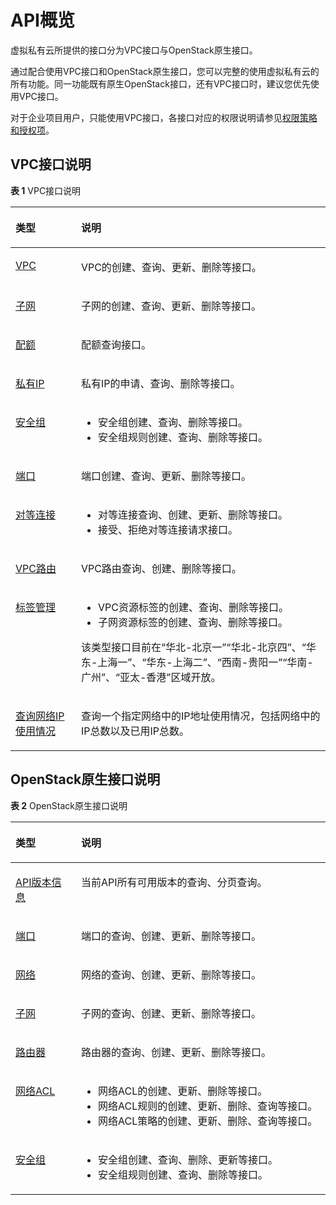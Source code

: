 # API概览<a name="zh-cn_topic_0173364207"></a>

虚拟私有云所提供的接口分为VPC接口与OpenStack原生接口。

通过配合使用VPC接口和OpenStack原生接口，您可以完整的使用虚拟私有云的所有功能。同一功能既有原生OpenStack接口，还有VPC接口时，建议您优先使用VPC接口。

对于企业项目用户，只能使用VPC接口，各接口对应的权限说明请参见[权限策略和授权项](权限策略和授权项.md)。

## VPC接口说明<a name="section14330125184315"></a>

**表 1**  VPC接口说明

<a name="table1336185894518"></a>
<table><thead align="left"><tr id="row3362058124511"><th class="cellrowborder" valign="top" width="20.810000000000002%" id="mcps1.2.3.1.1"><p id="p336219586450"><a name="p336219586450"></a><a name="p336219586450"></a><strong id="b10362175817458"><a name="b10362175817458"></a><a name="b10362175817458"></a>类型</strong></p>
</th>
<th class="cellrowborder" valign="top" width="79.19%" id="mcps1.2.3.1.2"><p id="p1636275810454"><a name="p1636275810454"></a><a name="p1636275810454"></a><strong id="b236225874512"><a name="b236225874512"></a><a name="b236225874512"></a>说明</strong></p>
</th>
</tr>
</thead>
<tbody><tr id="row14362205884514"><td class="cellrowborder" valign="top" width="20.810000000000002%" headers="mcps1.2.3.1.1 "><p id="p2362858134510"><a name="p2362858134510"></a><a name="p2362858134510"></a><a href="https://support.huaweicloud.com/api-vpc/vpc_api01_0000.html" target="_blank" rel="noopener noreferrer">VPC</a></p>
</td>
<td class="cellrowborder" valign="top" width="79.19%" headers="mcps1.2.3.1.2 "><p id="p17362125884520"><a name="p17362125884520"></a><a name="p17362125884520"></a>VPC的创建、查询、更新、删除等接口。</p>
</td>
</tr>
<tr id="row1936211585453"><td class="cellrowborder" valign="top" width="20.810000000000002%" headers="mcps1.2.3.1.1 "><p id="p1836213587450"><a name="p1836213587450"></a><a name="p1836213587450"></a><a href="https://support.huaweicloud.com/api-vpc/vpc_subnet01_0000.html" target="_blank" rel="noopener noreferrer">子网</a></p>
</td>
<td class="cellrowborder" valign="top" width="79.19%" headers="mcps1.2.3.1.2 "><p id="p2036295817452"><a name="p2036295817452"></a><a name="p2036295817452"></a>子网的创建、查询、更新、删除等接口。</p>
</td>
</tr>
<tr id="row103631858124512"><td class="cellrowborder" valign="top" width="20.810000000000002%" headers="mcps1.2.3.1.1 "><p id="p153634581457"><a name="p153634581457"></a><a name="p153634581457"></a><a href="https://support.huaweicloud.com/api-vpc/vpc_quota_0000.html" target="_blank" rel="noopener noreferrer">配额</a></p>
</td>
<td class="cellrowborder" valign="top" width="79.19%" headers="mcps1.2.3.1.2 "><p id="p9363145811453"><a name="p9363145811453"></a><a name="p9363145811453"></a>配额查询接口。</p>
</td>
</tr>
<tr id="row736325817457"><td class="cellrowborder" valign="top" width="20.810000000000002%" headers="mcps1.2.3.1.1 "><p id="p736315894514"><a name="p736315894514"></a><a name="p736315894514"></a><a href="https://support.huaweicloud.com/api-vpc/vpc_privateip_0000.html" target="_blank" rel="noopener noreferrer">私有IP</a></p>
</td>
<td class="cellrowborder" valign="top" width="79.19%" headers="mcps1.2.3.1.2 "><p id="p936355816451"><a name="p936355816451"></a><a name="p936355816451"></a>私有IP的申请、查询、删除等接口。</p>
</td>
</tr>
<tr id="row53631958124513"><td class="cellrowborder" valign="top" width="20.810000000000002%" headers="mcps1.2.3.1.1 "><p id="p1236305854511"><a name="p1236305854511"></a><a name="p1236305854511"></a><a href="https://support.huaweicloud.com/api-vpc/vpc_sg01_0000.html" target="_blank" rel="noopener noreferrer">安全组</a></p>
</td>
<td class="cellrowborder" valign="top" width="79.19%" headers="mcps1.2.3.1.2 "><a name="ul1136325812458"></a><a name="ul1136325812458"></a><ul id="ul1136325812458"><li>安全组创建、查询、删除等接口。</li><li>安全组规则创建、查询、删除等接口。</li></ul>
</td>
</tr>
<tr id="row1736416582452"><td class="cellrowborder" valign="top" width="20.810000000000002%" headers="mcps1.2.3.1.1 "><p id="p236415582452"><a name="p236415582452"></a><a name="p236415582452"></a><a href="https://support.huaweicloud.com/api-vpc/vpc_port01_0000.html" target="_blank" rel="noopener noreferrer">端口</a></p>
</td>
<td class="cellrowborder" valign="top" width="79.19%" headers="mcps1.2.3.1.2 "><p id="p836435874518"><a name="p836435874518"></a><a name="p836435874518"></a>端口创建、查询、更新、删除等接口。</p>
</td>
</tr>
<tr id="row143648588454"><td class="cellrowborder" valign="top" width="20.810000000000002%" headers="mcps1.2.3.1.1 "><p id="p536412589453"><a name="p536412589453"></a><a name="p536412589453"></a><a href="https://support.huaweicloud.com/api-vpc/vpc_peering_0000.html" target="_blank" rel="noopener noreferrer">对等连接</a></p>
</td>
<td class="cellrowborder" valign="top" width="79.19%" headers="mcps1.2.3.1.2 "><a name="ul1836415584453"></a><a name="ul1836415584453"></a><ul id="ul1836415584453"><li>对等连接查询、创建、更新、删除等接口。</li><li>接受、拒绝对等连接请求接口。</li></ul>
</td>
</tr>
<tr id="row13364195817451"><td class="cellrowborder" valign="top" width="20.810000000000002%" headers="mcps1.2.3.1.1 "><p id="p143647589456"><a name="p143647589456"></a><a name="p143647589456"></a><a href="https://support.huaweicloud.com/api-vpc/vpc_route_0000.html" target="_blank" rel="noopener noreferrer">VPC路由</a></p>
</td>
<td class="cellrowborder" valign="top" width="79.19%" headers="mcps1.2.3.1.2 "><p id="p136411583451"><a name="p136411583451"></a><a name="p136411583451"></a>VPC路由查询、创建、删除等接口。</p>
</td>
</tr>
<tr id="row836417588454"><td class="cellrowborder" valign="top" width="20.810000000000002%" headers="mcps1.2.3.1.1 "><p id="p036414581456"><a name="p036414581456"></a><a name="p036414581456"></a><a href="https://support.huaweicloud.com/api-vpc/vpc_tag_0000.html" target="_blank" rel="noopener noreferrer">标签管理</a></p>
</td>
<td class="cellrowborder" valign="top" width="79.19%" headers="mcps1.2.3.1.2 "><a name="ul136485854520"></a><a name="ul136485854520"></a><ul id="ul136485854520"><li>VPC资源标签的创建、查询、删除等接口。</li><li>子网资源标签的创建、查询、删除等接口。</li></ul>
<p id="p103659580457"><a name="p103659580457"></a><a name="p103659580457"></a>该类型接口目前在“华北-北京一”“华北-北京四”、“华东-上海一”、“华东-上海二”、“西南-贵阳一”“华南-广州”、“亚太-香港”区域开放。</p>
</td>
</tr>
<tr id="row636520586451"><td class="cellrowborder" valign="top" width="20.810000000000002%" headers="mcps1.2.3.1.1 "><p id="p13654589453"><a name="p13654589453"></a><a name="p13654589453"></a><a href="https://support.huaweicloud.com/api-vpc/vpc_natworkip_0000.html" target="_blank" rel="noopener noreferrer">查询网络IP使用情况</a></p>
</td>
<td class="cellrowborder" valign="top" width="79.19%" headers="mcps1.2.3.1.2 "><p id="p103651958184513"><a name="p103651958184513"></a><a name="p103651958184513"></a>查询一个指定网络中的IP地址使用情况，包括网络中的IP总数以及已用IP总数。</p>
</td>
</tr>
</tbody>
</table>

## OpenStack原生接口说明<a name="section3102202117447"></a>

**表 2**  OpenStack原生接口说明

<a name="table101761398465"></a>
<table><thead align="left"><tr id="row1617633924619"><th class="cellrowborder" valign="top" width="20.810000000000002%" id="mcps1.2.3.1.1"><p id="p2176153924610"><a name="p2176153924610"></a><a name="p2176153924610"></a><strong id="b2176183915460"><a name="b2176183915460"></a><a name="b2176183915460"></a>类型</strong></p>
</th>
<th class="cellrowborder" valign="top" width="79.19%" id="mcps1.2.3.1.2"><p id="p3176143954615"><a name="p3176143954615"></a><a name="p3176143954615"></a><strong id="b1917614397466"><a name="b1917614397466"></a><a name="b1917614397466"></a>说明</strong></p>
</th>
</tr>
</thead>
<tbody><tr id="row6185339124618"><td class="cellrowborder" valign="top" width="20.810000000000002%" headers="mcps1.2.3.1.1 "><p id="p1918511393466"><a name="p1918511393466"></a><a name="p1918511393466"></a><a href="https://support.huaweicloud.com/api-vpc/vpc_version_0000.html" target="_blank" rel="noopener noreferrer">API版本信息</a></p>
</td>
<td class="cellrowborder" valign="top" width="79.19%" headers="mcps1.2.3.1.2 "><p id="p1818519392464"><a name="p1818519392464"></a><a name="p1818519392464"></a>当前API所有可用版本的查询、分页查询。</p>
</td>
</tr>
<tr id="row2018603984619"><td class="cellrowborder" valign="top" width="20.810000000000002%" headers="mcps1.2.3.1.1 "><p id="p42876425423"><a name="p42876425423"></a><a name="p42876425423"></a><a href="https://support.huaweicloud.com/api-vpc/vpc_port02_0000.html" target="_blank" rel="noopener noreferrer">端口</a></p>
</td>
<td class="cellrowborder" valign="top" width="79.19%" headers="mcps1.2.3.1.2 "><p id="p618619393463"><a name="p618619393463"></a><a name="p618619393463"></a>端口的查询、创建、更新、删除等接口。</p>
</td>
</tr>
<tr id="row4186153914468"><td class="cellrowborder" valign="top" width="20.810000000000002%" headers="mcps1.2.3.1.1 "><p id="p19186143919469"><a name="p19186143919469"></a><a name="p19186143919469"></a><a href="https://support.huaweicloud.com/api-vpc/vpc_network_0000.html" target="_blank" rel="noopener noreferrer">网络</a></p>
</td>
<td class="cellrowborder" valign="top" width="79.19%" headers="mcps1.2.3.1.2 "><p id="p1186143910460"><a name="p1186143910460"></a><a name="p1186143910460"></a>网络的查询、创建、更新、删除等接口。</p>
</td>
</tr>
<tr id="row81862039134620"><td class="cellrowborder" valign="top" width="20.810000000000002%" headers="mcps1.2.3.1.1 "><p id="p111865394468"><a name="p111865394468"></a><a name="p111865394468"></a><a href="https://support.huaweicloud.com/api-vpc/vpc_subnet02_0000.html" target="_blank" rel="noopener noreferrer">子网</a></p>
</td>
<td class="cellrowborder" valign="top" width="79.19%" headers="mcps1.2.3.1.2 "><p id="p161861139134613"><a name="p161861139134613"></a><a name="p161861139134613"></a>子网的查询、创建、更新、删除等接口。</p>
</td>
</tr>
<tr id="row15186193944619"><td class="cellrowborder" valign="top" width="20.810000000000002%" headers="mcps1.2.3.1.1 "><p id="p141861639104615"><a name="p141861639104615"></a><a name="p141861639104615"></a><a href="https://support.huaweicloud.com/api-vpc/vpc_router_0000.html" target="_blank" rel="noopener noreferrer">路由器</a></p>
</td>
<td class="cellrowborder" valign="top" width="79.19%" headers="mcps1.2.3.1.2 "><p id="p16186163964611"><a name="p16186163964611"></a><a name="p16186163964611"></a>路由器的查询、创建、更新、删除等接口。</p>
</td>
</tr>
<tr id="row131871739124614"><td class="cellrowborder" valign="top" width="20.810000000000002%" headers="mcps1.2.3.1.1 "><p id="p7187133911466"><a name="p7187133911466"></a><a name="p7187133911466"></a><a href="https://support.huaweicloud.com/api-vpc/vpc_firewall_0000.html" target="_blank" rel="noopener noreferrer">网络ACL</a></p>
</td>
<td class="cellrowborder" valign="top" width="79.19%" headers="mcps1.2.3.1.2 "><a name="ul101871039184612"></a><a name="ul101871039184612"></a><ul id="ul101871039184612"><li><span id="text58621025101818"><a name="text58621025101818"></a><a name="text58621025101818"></a>网络ACL</span><span id="text19862142514185"><a name="text19862142514185"></a><a name="text19862142514185"></a></span>的创建、更新、删除等接口。</li><li><span id="text1986312701817"><a name="text1986312701817"></a><a name="text1986312701817"></a>网络ACL</span><span id="text10863122710185"><a name="text10863122710185"></a><a name="text10863122710185"></a></span>规则的创建、更新、删除、查询等接口。</li><li><span id="text07991229111811"><a name="text07991229111811"></a><a name="text07991229111811"></a>网络ACL</span><span id="text13799629141819"><a name="text13799629141819"></a><a name="text13799629141819"></a></span>策略的创建、更新、删除、查询等接口。</li></ul>
</td>
</tr>
<tr id="row3187439104619"><td class="cellrowborder" valign="top" width="20.810000000000002%" headers="mcps1.2.3.1.1 "><p id="p01885397466"><a name="p01885397466"></a><a name="p01885397466"></a><a href="https://support.huaweicloud.com/api-vpc/vpc_sg02_0000.html" target="_blank" rel="noopener noreferrer">安全组</a></p>
</td>
<td class="cellrowborder" valign="top" width="79.19%" headers="mcps1.2.3.1.2 "><a name="ul19188239124618"></a><a name="ul19188239124618"></a><ul id="ul19188239124618"><li>安全组创建、查询、删除、更新等接口。</li><li>安全组规则创建、查询、删除等接口。</li></ul>
</td>
</tr>
</tbody>
</table>

